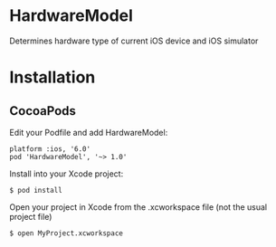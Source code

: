# HardwareModel
Determines hardware type of current iOS device and iOS simulator 


# Installation

## CocoaPods

Edit your Podfile and add HardwareModel:

    platform :ios, '6.0'
    pod 'HardwareModel', '~> 1.0'
Install into your Xcode project:

    $ pod install
Open your project in Xcode from the .xcworkspace file (not the usual project file)

    $ open MyProject.xcworkspace

